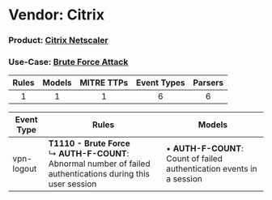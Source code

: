 Vendor: Citrix
==============
### Product: [Citrix Netscaler](../ds_citrix_citrix_netscaler.md)
### Use-Case: [Brute Force Attack](../../../../UseCases/uc_brute_force_attack.md)

| Rules | Models | MITRE TTPs | Event Types | Parsers |
|:-----:|:------:|:----------:|:-----------:|:-------:|
|   1   |   1    |     1      |      6      |    6    |

| Event Type | Rules    | Models    |
| ---------- | ---- | ---- |
| vpn-logout | <b>T1110 - Brute Force</b><br> ↳ <b>AUTH-F-COUNT</b>: Abnormal number of failed authentications during this user session |  • <b>AUTH-F-COUNT</b>: Count of failed authentication events in a session |